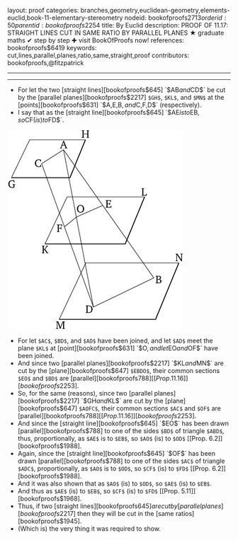 layout: proof
categories: branches,geometry,euclidean-geometry,elements-euclid,book-11-elementary-stereometry
nodeid: bookofproofs$2713
orderid: 50
parentid: bookofproofs$2254
title: By Euclid
description: PROOF OF 11.17: STRAIGHT LINES CUT IN SAME RATIO BY PARALLEL PLANES &#9733; graduate maths &#10004; step by step &#10010; visit BookOfProofs now!
references: bookofproofs$6419
keywords: cut,lines,parallel,planes,ratio,same,straight,proof
contributors: bookofproofs,@fitzpatrick

---


---



* For let the two [straight lines][bookofproofs$645] `$AB$` and `$CD$` be cut by the [parallel planes][bookofproofs$2217] `$GH$`, `$KL$`, and `$MN$` at the [points][bookofproofs$631] `$A$`, `$E$`, `$B$`, and `$C$`, `$F$`, `$D$` (respectively).
* I say that as the [straight line][bookofproofs$645] `$AE$` is to `$EB$`, so `$CF$` (is) to `$FD$`.

![fig17e](https://github.com/bookofproofs/bookofproofs.github.io/blob/main/_sources/_assets/images/euclid/Book11/fig17e.png?raw=true)

* For let `$AC$`, `$BD$`, and `$AD$` have been joined, and let `$AD$` meet the plane `$KL$` at [point][bookofproofs$631] `$O$`, and let `$EO$` and `$OF$` have been joined.
* And since two [parallel planes][bookofproofs$2217] `$KL$` and `$MN$` are cut by the [plane][bookofproofs$647] `$EBDO$`, their common sections `$EO$` and `$BD$` are [parallel][bookofproofs$788] [[Prop. 11.16]][bookofproofs$2253].
* So, for the same (reasons), since two [parallel planes][bookofproofs$2217] `$GH$` and `$KL$` are cut by the [plane][bookofproofs$647] `$AOFC$`, their common sections `$AC$` and `$OF$` are [parallel][bookofproofs$788] [[Prop. 11.16]][bookofproofs$2253].
* And since the [straight line][bookofproofs$645] `$EO$` has been drawn [parallel][bookofproofs$788] to one of the sides `$BD$` of triangle `$ABD$`, thus, proportionally, as `$AE$` is to `$EB$`, so `$AO$` (is) to `$OD$` [[Prop. 6.2]][bookofproofs$1988].
* Again, since the [straight line][bookofproofs$645] `$OF$` has been drawn [parallel][bookofproofs$788] to one of the sides `$AC$` of triangle `$ADC$`, proportionally, as `$AO$` is to `$OD$`, so `$CF$` (is) to `$FD$` [[Prop. 6.2]][bookofproofs$1988].
* And it was also shown that as `$AO$` (is) to `$OD$`, so `$AE$` (is) to `$EB$`.
* And thus as `$AE$` (is) to `$EB$`, so `$CF$` (is) to `$FD$` [[Prop. 5.11]][bookofproofs$1968].
* Thus, if two [straight lines][bookofproofs$645] are cut by [parallel planes][bookofproofs$2217] then they will be cut in the [same ratios][bookofproofs$1945].
* (Which is) the very thing it was required to show.
